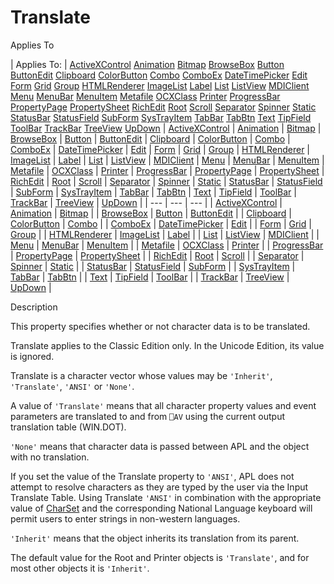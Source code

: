 




<h1 class="heading"><span class="name">Translate</span></h1>

Applies To

| Applies To: | [ActiveXControl](../a-z/activexcontrol.md) [Animation](../a-z/animation.md) [Bitmap](../a-z/bitmap.md) [BrowseBox](../a-z/browsebox.md) [Button](../a-z/button.md) [ButtonEdit](../a-z/buttonedit.md) [Clipboard](../a-z/clipboard.md) [ColorButton](../a-z/colorbutton.md) [Combo](../a-z/combo.md) [ComboEx](../a-z/comboex.md) [DateTimePicker](../a-z/datetimepicker.md) [Edit](../a-z/edit.md) [Form](../a-z/form.md) [Grid](../a-z/grid.md) [Group](../a-z/group.md) [HTMLRenderer](../a-z/htmlrenderer.md) [ImageList](../a-z/imagelist.md) [Label](../a-z/label.md) [List](../a-z/list.md) [ListView](../a-z/listview.md) [MDIClient](../a-z/mdiclient.md) [Menu](../a-z/menu.md) [MenuBar](../a-z/menubar.md) [MenuItem](../a-z/menuitem.md) [Metafile](../a-z/metafile.md) [OCXClass](../a-z/ocxclass.md) [Printer](../a-z/printer.md) [ProgressBar](../a-z/progressbar.md) [PropertyPage](../a-z/propertypage.md) [PropertySheet](../a-z/propertysheet.md) [RichEdit](../a-z/richedit.md) [Root](../a-z/root.md) [Scroll](../a-z/scroll.md) [Separator](../a-z/separator.md) [Spinner](../a-z/spinner.md) [Static](../a-z/static.md) [StatusBar](../a-z/statusbar.md) [StatusField](../a-z/statusfield.md) [SubForm](../a-z/subform.md) [SysTrayItem](../a-z/systrayitem.md) [TabBar](../a-z/tabbar.md) [TabBtn](../a-z/tabbtn.md) [Text](../a-z/text.md) [TipField](../a-z/tipfield.md) [ToolBar](../a-z/toolbar.md) [TrackBar](../a-z/trackbar.md) [TreeView](../a-z/treeview.md) [UpDown](../a-z/updown.md) | [ActiveXControl](../a-z/activexcontrol.md) | [Animation](../a-z/animation.md) | [Bitmap](../a-z/bitmap.md) | [BrowseBox](../a-z/browsebox.md) | [Button](../a-z/button.md) | [ButtonEdit](../a-z/buttonedit.md) | [Clipboard](../a-z/clipboard.md) | [ColorButton](../a-z/colorbutton.md) | [Combo](../a-z/combo.md) | [ComboEx](../a-z/comboex.md) | [DateTimePicker](../a-z/datetimepicker.md) | [Edit](../a-z/edit.md) | [Form](../a-z/form.md) | [Grid](../a-z/grid.md) | [Group](../a-z/group.md) | [HTMLRenderer](../a-z/htmlrenderer.md) | [ImageList](../a-z/imagelist.md) | [Label](../a-z/label.md) | [List](../a-z/list.md) | [ListView](../a-z/listview.md) | [MDIClient](../a-z/mdiclient.md) | [Menu](../a-z/menu.md) | [MenuBar](../a-z/menubar.md) | [MenuItem](../a-z/menuitem.md) | [Metafile](../a-z/metafile.md) | [OCXClass](../a-z/ocxclass.md) | [Printer](../a-z/printer.md) | [ProgressBar](../a-z/progressbar.md) | [PropertyPage](../a-z/propertypage.md) | [PropertySheet](../a-z/propertysheet.md) | [RichEdit](../a-z/richedit.md) | [Root](../a-z/root.md) | [Scroll](../a-z/scroll.md) | [Separator](../a-z/separator.md) | [Spinner](../a-z/spinner.md) | [Static](../a-z/static.md) | [StatusBar](../a-z/statusbar.md) | [StatusField](../a-z/statusfield.md) | [SubForm](../a-z/subform.md) | [SysTrayItem](../a-z/systrayitem.md) | [TabBar](../a-z/tabbar.md) | [TabBtn](../a-z/tabbtn.md) | [Text](../a-z/text.md) | [TipField](../a-z/tipfield.md) | [ToolBar](../a-z/toolbar.md) | [TrackBar](../a-z/trackbar.md) | [TreeView](../a-z/treeview.md) | [UpDown](../a-z/updown.md) |
| --- | --- | ---  |
| [ActiveXControl](../a-z/activexcontrol.md) | [Animation](../a-z/animation.md) | [Bitmap](../a-z/bitmap.md) |
| [BrowseBox](../a-z/browsebox.md) | [Button](../a-z/button.md) | [ButtonEdit](../a-z/buttonedit.md) |
| [Clipboard](../a-z/clipboard.md) | [ColorButton](../a-z/colorbutton.md) | [Combo](../a-z/combo.md) |
| [ComboEx](../a-z/comboex.md) | [DateTimePicker](../a-z/datetimepicker.md) | [Edit](../a-z/edit.md) |
| [Form](../a-z/form.md) | [Grid](../a-z/grid.md) | [Group](../a-z/group.md) |
| [HTMLRenderer](../a-z/htmlrenderer.md) | [ImageList](../a-z/imagelist.md) | [Label](../a-z/label.md) |
| [List](../a-z/list.md) | [ListView](../a-z/listview.md) | [MDIClient](../a-z/mdiclient.md) |
| [Menu](../a-z/menu.md) | [MenuBar](../a-z/menubar.md) | [MenuItem](../a-z/menuitem.md) |
| [Metafile](../a-z/metafile.md) | [OCXClass](../a-z/ocxclass.md) | [Printer](../a-z/printer.md) |
| [ProgressBar](../a-z/progressbar.md) | [PropertyPage](../a-z/propertypage.md) | [PropertySheet](../a-z/propertysheet.md) |
| [RichEdit](../a-z/richedit.md) | [Root](../a-z/root.md) | [Scroll](../a-z/scroll.md) |
| [Separator](../a-z/separator.md) | [Spinner](../a-z/spinner.md) | [Static](../a-z/static.md) |
| [StatusBar](../a-z/statusbar.md) | [StatusField](../a-z/statusfield.md) | [SubForm](../a-z/subform.md) |
| [SysTrayItem](../a-z/systrayitem.md) | [TabBar](../a-z/tabbar.md) | [TabBtn](../a-z/tabbtn.md) |
| [Text](../a-z/text.md) | [TipField](../a-z/tipfield.md) | [ToolBar](../a-z/toolbar.md) |
| [TrackBar](../a-z/trackbar.md) | [TreeView](../a-z/treeview.md) | [UpDown](../a-z/updown.md) |


Description


This property specifies whether or not character data is to be translated.



Translate applies to the Classic Edition only. In the Unicode Edition,
			its value is ignored.


Translate is a character vector whose values may be `'Inherit'`,
`'Translate'`, `'ANSI'` or `'None'`.


A value of `'Translate'` means that all
character property values and event parameters are translated to and from `⎕AV` using the current output translation table (WIN.DOT).


`'None'` means that character data is
passed between APL and the object with no translation.


If you set the value of the Translate property to `'ANSI'`,
APL does not attempt to resolve characters as they are typed by the user via the
Input Translate Table. Using Translate `'ANSI'` in combination with the appropriate value of [CharSet](../a-z/charset.md) and the corresponding National Language keyboard will permit users to enter
strings in non-western languages.


`'Inherit'` means that the object
inherits its translation from its parent.


The default value for the Root and Printer objects is `'Translate'`,
and for most other objects it is `'Inherit'`.


